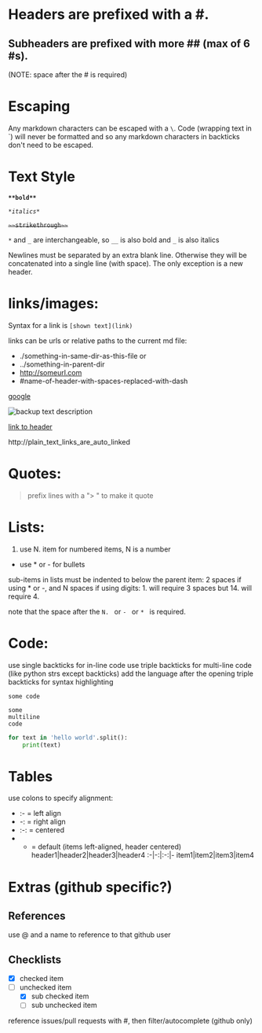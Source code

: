 # Headers are prefixed with a \#.
## Subheaders are prefixed with more \#\# (max of 6 \#s).
(NOTE: space after the \# is required)

# Escaping
Any markdown characters can be escaped with a `\`.
Code (wrapping text in \`) will never be formatted and so any
markdown characters in backticks don't need to be escaped.

# Text Style
**`**bold**`**

*`*italics*`*

~~`~~strikethrough~~`~~

`*` and `_` are interchangeable, so `__` is also bold and `_` is also italics

Newlines must be separated by an extra blank line.
Otherwise they will be concatenated into a single line (with space).
The only exception is a new header.

# links/images:
Syntax for a link is `[shown text](link)`

links can be urls or relative paths to the current md file:
* ./something-in-same-dir-as-this-file or
* ../something-in-parent-dir
* http://someurl.com
* #name-of-header-with-spaces-replaced-with-dash


[google](https://google.com)

![backup text description](https://google.com/favicon.ico)

[link to header](#text-style)

http://plain_text_links_are_auto_linked

# Quotes:
> prefix lines with a "> " to make it quote


# Lists:
1. use N. item for numbered items, N is a number
* use * or - for bullets

sub-items in lists must be indented to below the parent item:
2 spaces if using \* or \-, and N spaces if using digits: 1.
will require 3 spaces but 14. will require 4.

note that the space after the `N. ` or `- ` or `* ` is required.

# Code:
use single backticks for in-line code
use triple backticks for multi-line code (like python strs except backticks)
add the language after the opening triple backticks for syntax highlighting

`some code`
```
some
multiline
code
```
```python
for text in 'hello world'.split():
	print(text)
```

# Tables
use colons to specify alignment:
* :-  = left align
* -:  = right align
* :-: = centered
* -   = default \(items left-aligned, header centered)
header1|header2|header3|header4
:-|-:|:-:|-
item1|item2|item3|item4

# Extras (github specific?)
## References
use @ and a name to reference to that github user
## Checklists
- [x] checked item
- [ ] unchecked item
  - [x] sub checked item
  - [ ] sub unchecked item

reference issues/pull requests with #, then filter/autocomplete (github only)

#
